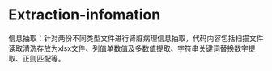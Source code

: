 # Extraction-infomation
信息抽取：针对两份不同类型文件进行肾脏病理信息抽取，代码内容包括扫描文件读取清洗存放为xlsx文件、列值单数值及多数值提取、字符串关键词替换数字提取、正则匹配等。
